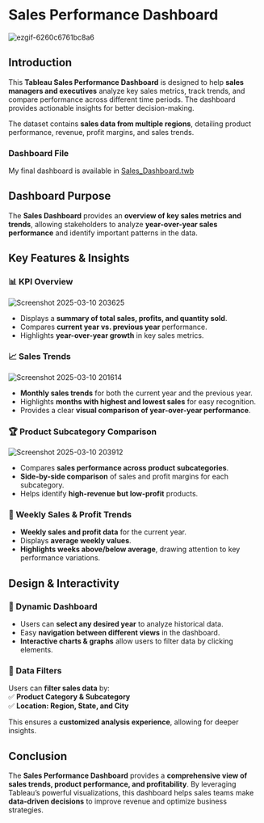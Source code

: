 # Sales Performance Dashboard

![ezgif-6260c6761bc8a6](https://github.com/user-attachments/assets/266bf4f0-f162-41c4-bf5c-3da3168323c9)


## Introduction

This **Tableau Sales Performance Dashboard** is designed to help **sales managers and executives** analyze key sales metrics, track trends, and compare performance across different time periods. The dashboard provides actionable insights for better decision-making.

The dataset contains **sales data from multiple regions**, detailing product performance, revenue, profit margins, and sales trends.

### Dashboard File

My final dashboard is available in [Sales_Dashboard.twb](https://github.com/user-attachments/files/sales_dashboard.twb)

## Dashboard Purpose

The **Sales Dashboard** provides an **overview of key sales metrics and trends**, allowing stakeholders to analyze **year-over-year sales performance** and identify important patterns in the data.

## Key Features & Insights

### 📊 KPI Overview  

![Screenshot 2025-03-10 203625](https://github.com/user-attachments/assets/50d28545-bcdb-427c-9fcf-6a626441b710)


- Displays a **summary of total sales, profits, and quantity sold**.
- Compares **current year vs. previous year** performance.
- Highlights **year-over-year growth** in key sales metrics.

### 📈 Sales Trends  

![Screenshot 2025-03-10 201614](https://github.com/user-attachments/assets/8f553341-88c1-4464-8ab6-dc803f01c1dc)

- **Monthly sales trends** for both the current year and the previous year.
- Highlights **months with highest and lowest sales** for easy recognition.
- Provides a clear **visual comparison of year-over-year performance**.

### 🏆 Product Subcategory Comparison  

![Screenshot 2025-03-10 203912](https://github.com/user-attachments/assets/d46b8e0a-ad5e-4e58-9217-0d3f0c83d396)


- Compares **sales performance across product subcategories**.
- **Side-by-side comparison** of sales and profit margins for each subcategory.
- Helps identify **high-revenue but low-profit** products.

### 📆 Weekly Sales & Profit Trends  


- **Weekly sales and profit data** for the current year.
- Displays **average weekly values**.
- **Highlights weeks above/below average**, drawing attention to key performance variations.

## Design & Interactivity  

### 🔄 Dynamic Dashboard  

- Users can **select any desired year** to analyze historical data.
- Easy **navigation between different views** in the dashboard.
- **Interactive charts & graphs** allow users to filter data by clicking elements.

### 🎯 Data Filters  

Users can **filter sales data** by:  
✅ **Product Category & Subcategory**  
✅ **Location: Region, State, and City**  

This ensures a **customized analysis experience**, allowing for deeper insights.

## Conclusion  

The **Sales Performance Dashboard** provides a **comprehensive view of sales trends, product performance, and profitability**. By leveraging Tableau’s powerful visualizations, this dashboard helps sales teams make **data-driven decisions** to improve revenue and optimize business strategies.
